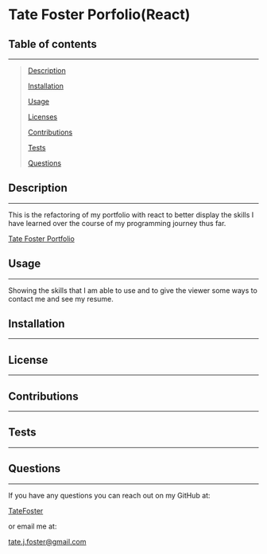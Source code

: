 # Tate Foster Porfolio(React)

## Table of contents

---

> [Description](#description)
>
> [Installation](#installation)
>
> [Usage](#usage)
>
> [Licenses](#licenses)
>
> [Contributions](#contributions)
>
> [Tests](#tests)
>
> [Questions](#questions)

## Description

---

This is the refactoring of my portfolio with react to better display the skills I have learned over the course of my programming journey thus far.

[Tate Foster Portfolio](https://tate-foster-portfolio.herokuapp.com/)

## Usage

---

Showing the skills that I am able to use and to give the viewer some ways to contact me and see my resume.

## Installation

---

## License

---

## Contributions

---

## Tests

---

## Questions

---

If you have any questions you can reach out on my GitHub at:

[TateFoster](https://github.com/TateFoster)

or email me at:

[tate.j.foster@gmail.com](mailto:tate.j.foster@gmail.com)
